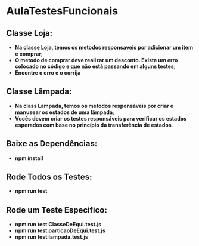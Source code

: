 # AulaTestesFuncionais

## Classe Loja:
  - **Na classe Loja, temos os metodos responsaveis por adicionar um item e comprar**;
  - **O metodo de comprar deve realizar um desconto. Existe um erro colocado no código e que não está passando em alguns testes**;
  - **Encontre o erro e o corrija**

## Classe Lâmpada:
  - **Na class Lampada, temos os metodos responsáveis por criar e manusear os estados de uma lâmpada**;
  - **Vocês devem criar os testes responsáveis para verificar os estados esperados com base no princípio da transferência de estados**.

## Baixe as Dependências:
  - **npm install**
    
## Rode Todos os Testes:
  - **npm run test**

## Rode um Teste Especifico:
  - **npm run test ClasseDeEqui.test.js**
  - **npm run test particaoDeEqui.test.js**
  - **npm run test lampada.test.js**